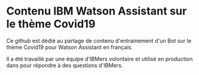 # Contenu IBM Watson Assistant sur le thème Covid19 

Ce github est dédié au partage de contenu d'entrainement d'un Bot sur le thème Covid19 pour Watson Assistant en français.

Il a été travaillé par une équipe d'IBMers volontaire et utilisé en production dans pour répondre à des questions d'IBMers.



